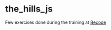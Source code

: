 # the_hills_js
Few exercises done during the training at 
[Becode](https://becode.org/index_nl.html)

